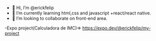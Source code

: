 - 👋 Hi, I’m @erickfelip
- 🌱 I’m currently learning html,css and javascript +react/react native.
- 🌱 I’m looking to collaborate on front-end area.


-Expo project(Calculadora de IMC)=> https://expo.dev/@erickfelip/my-project 

